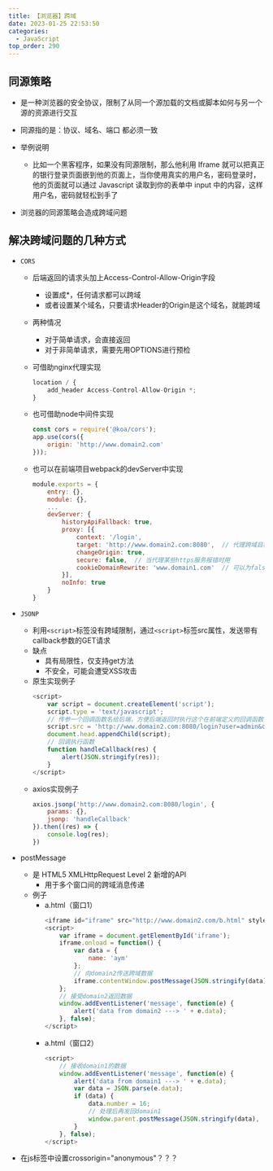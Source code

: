 ```yaml
---
title: 【浏览器】跨域
date: 2023-01-25 22:53:50
categories:
  - JavaScript
top_order: 290
---
```


## 同源策略

- 是⼀种浏览器的安全协议，限制了从同一个源加载的文档或脚本如何与另一个源的资源进行交互

- 同源指的是：协议、域名、端口 都必须一致

- 举例说明
    - ⽐如⼀个⿊客程序，如果没有同源限制，那么他利⽤ Iframe 就可以把真正的银⾏登录⻚⾯嵌到他的⻚⾯上，当你使⽤真实的⽤户名，密码登录时，他的⻚⾯就可以通过 Javascript 读取到你的表单中 input 中的内容，这样⽤户名，密码就轻松到⼿了

<!--more-->

- 浏览器的同源策略会造成跨域问题

## 解决跨域问题的几种方式

- `CORS`
    - 后端返回的请求头加上Access-Control-Allow-Origin字段
        - 设置成*，任何请求都可以跨域
        - 或者设置某个域名，只要请求Header的Origin是这个域名，就能跨域
    - 两种情况
        - 对于简单请求，会直接返回
        - 对于非简单请求，需要先用OPTIONS进行预检
    - 可借助nginx代理实现
        ```js
        location / {
            add_header Access-Control-Allow-Origin *;
        }
        ```
    - 也可借助node中间件实现
        ```js
        const cors = require('@koa/cors');
        app.use(cors({
            origin: 'http://www.domain2.com'
        }));
        ```
        
    - 也可以在前端项目webpack的devServer中实现
        ```js
        module.exports = {
            entry: {},
            module: {},
            ...
            devServer: {
                historyApiFallback: true,
                proxy: [{
                    context: '/login',
                    target: 'http://www.domain2.com:8080',  // 代理跨域目标接口
                    changeOrigin: true,
                    secure: false,  // 当代理某些https服务报错时用
                    cookieDomainRewrite: 'www.domain1.com'  // 可以为false，表示不修改
                }],
                noInfo: true
            }
        }
        ```
        

- `JSONP`
    - 利用`<script>`标签没有跨域限制，通过`<script>`标签src属性，发送带有callback参数的GET请求
    - 缺点
        - 具有局限性，仅支持get方法
        - 不安全，可能会遭受XSS攻击
    - 原生实现例子
        ```js
        <script>
            var script = document.createElement('script');
            script.type = 'text/javascript';
            // 传参一个回调函数名给后端，方便后端返回时执行这个在前端定义的回调函数
            script.src = 'http://www.domain2.com:8080/login?user=admin&callback=handleCallback';
            document.head.appendChild(script);
            // 回调执行函数
            function handleCallback(res) {
                alert(JSON.stringify(res));
            }
        </script>
        ```
    - axios实现例子
        ```js
        axios.jsonp('http://www.domain2.com:8080/login', {
            params: {},
            jsonp: 'handleCallback'
        }).then((res) => {
            console.log(res); 
        })
        ```

- postMessage 
    - 是 HTML5 XMLHttpRequest Level 2 新增的API
        - 用于多个窗口间的跨域消息传递
    - 例子
        - a.html（窗口1）
            ```js
            <iframe id="iframe" src="http://www.domain2.com/b.html" style="display:none;"></iframe>
            <script>       
                var iframe = document.getElementById('iframe');
                iframe.onload = function() {
                    var data = {
                        name: 'aym'
                    };
                    // 向domain2传送跨域数据
                    iframe.contentWindow.postMessage(JSON.stringify(data), 'http://www.domain2.com');
                };
                // 接受domain2返回数据
                window.addEventListener('message', function(e) {
                    alert('data from domain2 ---> ' + e.data);
                }, false);
            </script>
            ```
        - a.html（窗口2）
            ```js
            <script>
                // 接收domain1的数据
                window.addEventListener('message', function(e) {
                    alert('data from domain1 ---> ' + e.data);
                    var data = JSON.parse(e.data);
                    if (data) {
                        data.number = 16;
                        // 处理后再发回domain1
                        window.parent.postMessage(JSON.stringify(data), 'http://www.domain1.com');
                    }
                }, false);
            </script>
            ```
            
            


- 在js标签中设置crossorigin="anonymous"？？？